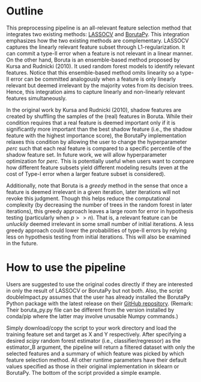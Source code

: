 # Outline
This preprocessing pipeline is an all-relevant feature selection method that integrates two existing methods: [LASSOCV](https://scikit-learn.org/stable/modules/generated/sklearn.linear_model.LassoCV.html) and [BorutaPy](https://github.com/scikit-learn-contrib/boruta_py). This integration emphasizes how the two existing methods are complementary. LASSOCV captures the linearly relevant feature subset through L1-regularization. It can commit a type-II error when a feature is not relevant in a linear manner. On the other hand, Boruta is an ensemble-based method proposed by Kursa and Rudnicki (2010). It used random forest models to identify relevant features. Notice that this ensemble-based method omits linearity so a type-II error can be committed analogously when a feature is only linearly relevant but deemed irrelevant by the majority votes from its decision trees. Hence, this integration aims to capture linearly and non-linearly relevant features simultaneously.

In the original work by Kursa and Rudnicki (2010), shadow features are created by shuffling the samples of the (real) features in Boruta. While their condition requires that a real feature is deemed important only if it is significantly more important than the best shadow feature (i.e., the shadow feature with the highest importance score), the BorutaPy implementation relaxes this condition by allowing the user to change the hyperparameter _perc_ such that each real feature is compared to a specific percentile of the shadow feature set. In future work, we will allow hyperparameter optimization for _perc_. This is potentially useful when users want to compare how different feature subsets yield different modeling results (even at the cost of Type-I error when a larger feature subset is considered). 

Additionally, note that Boruta is a _greedy_ method in the sense that once a feature is deemed irrelevant in a given iteration, later iterations will not revoke this judgment. Though this helps reduce the computational complexity (by decreasing the number of trees in the random forest in later iterations), this greedy approach leaves a large room for error in hypothesis testing (particularly when $p >> n$). That is, a relevant feature can be _unluckily_ deemed irrelevant in some small number of initial iterations. A less greedy approach could lower the probabilities of type-II errors by relying less on hypothesis testing from initial iterations. This will also be examined in the future.  

# How to use the pipeline
Users are suggested to use the original codes directly if they are interested in only the result of LASSOCV or BorutaPy but not both. Also, the script doubleImpact.py assumes that the user has already installed the BorutaPy Python package with the latest release on their [GitHub repository](https://github.com/scikit-learn-contrib/boruta_py). (Remark: Their boruta_py.py file can be different from the version installed by conda/pip where the latter may involve unusable Numpy commands.)

Simply download/copy the script to your work directory and load the training feature set and target as X and Y respectively. After specifying a desired _scipy_ random forest estimator (i.e., classifier/regressor) as the estimator_B argument, the pipeline will return a filtered dataset with only the selected features and a summary of which feature was picked by which feature selection method. All other runtime parameters have their default values specified as those in their original implementation in sklearn or BorutaPy. The bottom of the script provided a simple example. 
